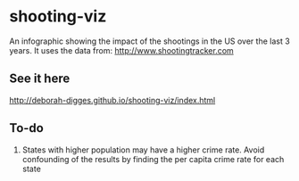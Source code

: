 # shooting-viz
An infographic showing the impact of the shootings in the US over the last 3 years. It uses the data from: http://www.shootingtracker.com

## See it here
http://deborah-digges.github.io/shooting-viz/index.html


## To-do

1. States with higher population may have a higher crime rate. Avoid confounding of the results by finding the per capita crime rate for each state
